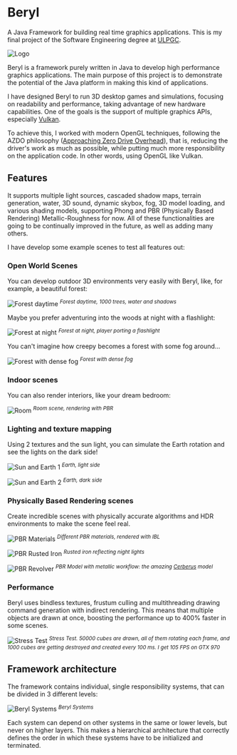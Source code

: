 # Beryl
A Java Framework for building real time graphics applications. This is my final project of the Software Engineering degree at [ULPGC](https://www.ulpgc.es/).

![Logo](img/beryl_logo.jpg) 

Beryl is a framework purely written in Java to develop high performance graphics applications.
The main purpose of this project is to demonstrate the potential of the Java platform in making this kind of applications.

I have designed Beryl to run 3D desktop games and simulations, focusing on readability and performance, taking advantage of new hardware capabilities.
One of the goals is the support of multiple graphics APIs, especially [Vulkan](https://www.khronos.org/vulkan/).

To achieve this, I worked with modern OpenGL techniques, following the AZDO philosophy ([Approaching Zero Drive Overhead](https://www.slideshare.net/CassEveritt/approaching-zero-driver-overhead)), that is,
reducing the driver's work as much as possible, while putting much more responsibility on the application code. In other words, using OpenGL like Vulkan.

## Features

It supports multiple light sources, cascaded shadow maps, terrain generation, water, 3D sound, dynamic skybox, fog, 3D model loading, and various shading models, supporting Phong and PBR (Physically Based Rendering) Metallic-Roughness for now.
All of these functionalities are going to be continually improved in the future, as well as adding many others.

I have develop some example scenes to test all features out:

### Open World Scenes

You can develop outdoor 3D environments very easily with Beryl, like, for example, a beautiful forest:

![Forest daytime](img/forest_day.png)
<sup>*Forest daytime, 1000 trees, water and shadows*</sup>

Maybe you prefer adventuring into the woods at night with a flashlight:

![Forest at night](img/forest_night.png)
<sup>*Forest at night, player porting a flashlight*</sup>

You can't imagine how creepy becomes a forest with some fog around...

![Forest with dense fog](img/forest_fog.png)
<sup>*Forest with dense fog*</sup>

### Indoor scenes

You can also render interiors, like your dream bedroom:

![Room](img/room.png)
<sup>*Room scene, rendering with PBR*</sup>

### Lighting and texture mapping

Using 2 textures and the sun light, you can simulate the Earth rotation and see the lights on the dark side!

![Sun and Earth 1](img/earth_day.png)
<sup>*Earth, light side*</sup>

![Sun and Earth 2](img/earth_night.png) 
<sup>*Earth, dark side*</sup>

### Physically Based Rendering scenes

Create incredible scenes with physically accurate algorithms and HDR environments to make the scene feel real.

![PBR Materials](img/pbr_materials.png)
<sup>*Different PBR materials, rendered with IBL*</sup>

![PBR Rusted Iron](img/pbr_rusted_iron.png)
<sup>*Rusted iron reflecting night lights*</sup>

![PBR Revolver](img/pbr_revolver.png)
<sup>*PBR Model with metallic workflow: the amazing [Cerberus](https://artisaverb.info/Cerberus.html) model*</sup>

### Performance

Beryl uses bindless textures, frustum culling and multithreading drawing command generation with indirect rendering. This means that multiple
objects are drawn at once, boosting the performance up to 400% faster in some scenes.

![Stress Test](img/50000_cubes.png)
<sup>*Stress Test. 50000 cubes are drawn, all of them rotating each frame, and 1000 cubes are getting
 destroyed and created every 100 ms. I get 105 FPS on GTX 970*</sup>

## Framework architecture

The framework contains individual, single responsibility systems, that can be divided in 3 different levels:

![Beryl Systems](img/BerylSystems.png)
<sup>*Beryl Systems*</sup>

Each system can depend on other systems in the same or lower levels, but never on higher layers. This makes a hierarchical architecture that
correctly defines the order in which these systems have to be initialized and terminated.    

